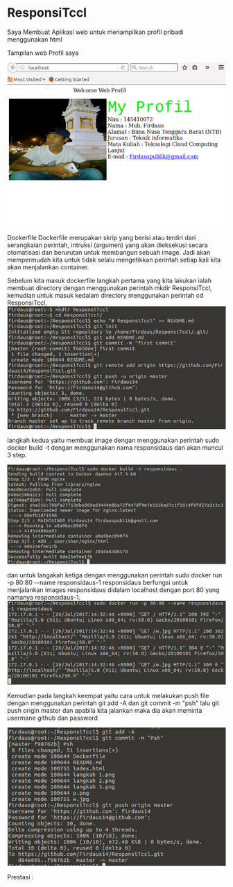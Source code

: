 # ResponsiTccl


Saya Membuat Aplikasi web untuk menampilkan profil pribadi menggunakan html 

Tampilan web Profil saya

![p](https://github.com/Firdaus14/ResponsiTccl/blob/master/p.png)

Dockerfile 
Dockerfile merupakan skrip yang berisi atau terdiri dari serangkaian perintah, intruksi (argumen) yang akan dieksekusi secara otomatisasi dan berurutan untuk membangun sebuah image. Jadi akan mempermudah kita untuk tidak selalu mengetikkan perintah setiap kali kita akan menjalankan container.

Sebelum kita masuk dockerfile langkah pertama yang kita lakukan ialah membuat directory dengan menggunakan perintah mkdir ResponsiTccl, kemudian untuk masuk kedalam directory menggunakan perintah cd ResponsiTccl,
![langkah 1](https://github.com/Firdaus14/ResponsiTccl/blob/master/langkah%201.png)

langkah kedua yaitu membuat image dengan menggunakan perintah sudo docker build -t dengan menggunakan nama responsidaus dan akan muncul 3 step.

![langkah 2](https://github.com/Firdaus14/ResponsiTccl/blob/master/langkah%202.png)

dan untuk langakah ketiga dengan menggunakan perintah sudo docker run -p 80:80 --name responsidaus-1 responsidaus berfungsi untuk menjalankan images responsidaus didalam localhost dengan port 80 yang namanya responsidaus-1.
![langkah 3](https://github.com/Firdaus14/ResponsiTccl/blob/master/langkah%203.png)

Kemudian pada langkah keempat yaitu cara untuk melakukan push file dengan menggunakan perintah git add -A dan git commit -m "psh" lalu git push origin master dan apabila kita jalankan maka dia akan meminta usermane github dan password

![langakah 4](https://github.com/Firdaus14/ResponsiTccl/blob/master/langakah%204.png)


Prestasi :
